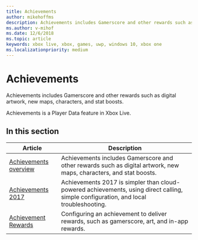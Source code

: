 ```yaml
---
title: Achievements
author: mikehoffms
description: Achievements includes Gamerscore and other rewards such as digital artwork, new maps, characters, and stat boosts.
ms.author: v-mihof
ms.date: 12/6/2018
ms.topic: article
keywords: xbox live, xbox, games, uwp, windows 10, xbox one
ms.localizationpriority: medium
---
```


# Achievements

Achievements includes Gamerscore and other rewards such as digital artwork, new maps, characters, and stat boosts.

Achievements is a Player Data feature in Xbox Live.


## In this section

| Article | Description |
|---------|-------------|
| [Achievements overview](achievements-overview.md) | Achievements includes Gamerscore and other rewards such as digital artwork, new maps, characters, and stat boosts. |
| [Achievements 2017](simplified-achievements.md) | Achievements 2017 is simpler than cloud-powered achievements, using direct calling, simple configuration, and local troubleshooting. |
| [Achievement Rewards](achievement-rewards.md) | Configuring an achievement to deliver rewards, such as gamerscore, art, and in-app rewards. |
